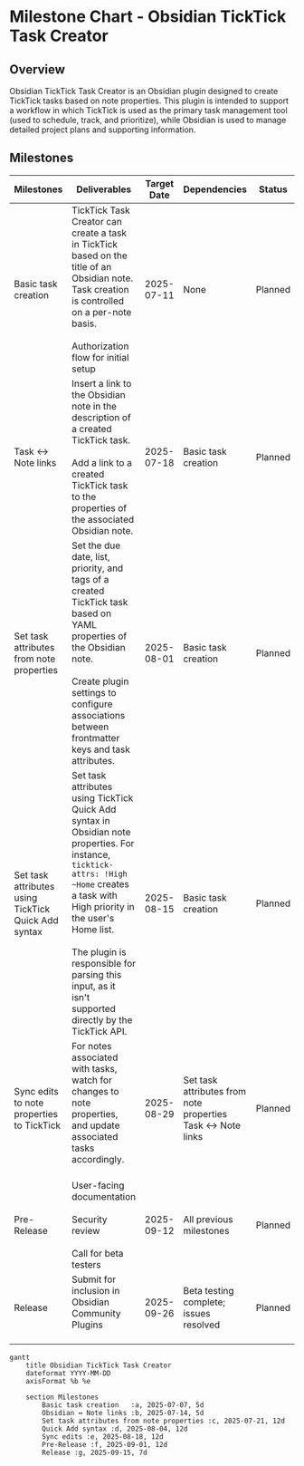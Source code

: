 # Milestone Chart - Obsidian TickTick Task Creator

## Overview

Obsidian TickTick Task Creator is an Obsidian plugin designed to create TickTick tasks based on note properties. This plugin is intended to support a workflow in which TickTick is used as the primary task management tool (used to schedule, track, and prioritize), while Obsidian is used to manage detailed project plans and supporting information.

## Milestones

| Milestones                                          | Deliverables                                                                                                                                                                                                                                                                                         | Target Date | Dependencies                                                  | Status   |
| --------------------------------------------------- | ---------------------------------------------------------------------------------------------------------------------------------------------------------------------------------------------------------------------------------------------------------------------------------------------------- | ----------- | ------------------------------------------------------------- | -------- |
| Basic task creation                                 | TickTick Task Creator can create a task in TickTick based on the title of an Obsidian note. Task creation is controlled on a per-note basis.<br><br>Authorization flow for initial setup                                                                                                             | 2025-07-11  | None                                                          | Planned  |
| Task ↔ Note links                                   | Insert a link to the Obsidian note in the description of a created TickTick task.<br><br>Add a link to a created TickTick task to the properties of the associated Obsidian note.                                                                                                                    | 2025-07-18  | Basic task creation                                           | Planned  |
| Set task attributes from note properties            | Set the due date, list, priority, and tags of a created TickTick task based on YAML properties of the Obsidian note.<br><br>Create plugin settings to configure associations between frontmatter keys and task attributes.                                                                           | 2025-08-01  | Basic task creation                                           | Planned  |
| Set task attributes using TickTick Quick Add syntax | Set task attributes using TickTick Quick Add syntax in Obsidian note properties. For instance, `ticktick-attrs: !High ~Home`  creates a task with High priority in the user's Home list.<br><br>The plugin is responsible for parsing this input, as it isn't supported directly by the TickTick API. | 2025-08-15  | Basic task creation                                           | Planned  |
| Sync edits to note properties to TickTick           | For notes associated with tasks, watch for changes to note properties, and update associated tasks accordingly.<br><br>                                                                                                                                                                              | 2025-08-29  | Set task attributes from note properties<br>Task ↔ Note links | Planned  |
| Pre-Release                                        | User-facing documentation<br><br>Security review<br><br>Call for beta testers                                                                                                                                                                                                                        | 2025-09-12  | All previous milestones                                       | Planned  |
| Release                                             | Submit for inclusion in Obsidian Community Plugins<br><br>                                                                                                                                                                                                                                   | 2025-09-26  | Beta testing complete; issues resolved                        | Planned  |

```mermaid
gantt
    title Obsidian TickTick Task Creator
    dateformat YYYY-MM-DD
    axisFormat %b %e

    section Milestones
        Basic task creation   :a, 2025-07-07, 5d
        Obsidian ↔ Note links :b, 2025-07-14, 5d
        Set task attributes from note properties :c, 2025-07-21, 12d
        Quick Add syntax :d, 2025-08-04, 12d
        Sync edits :e, 2025-08-18, 12d
        Pre-Release :f, 2025-09-01, 12d
        Release :g, 2025-09-15, 7d
```

